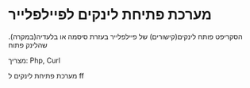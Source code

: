 מערכת פתיחת לינקים לפיילפלייר
=========

.(הסקריפט פותח לינקים(קישורים) של פיילפלייר בעזרת סיסמה או בלעדיה(במקרה שהלינק פתוח

מצריך: Php, Curl






מערכת פתיחת לינקים ל ff
